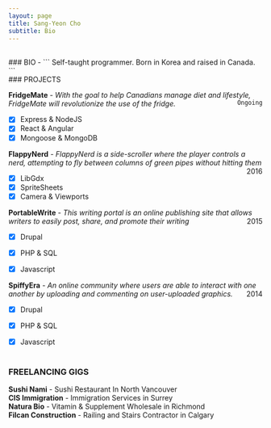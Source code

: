 ```yaml
---
layout: page
title: Sang-Yeon Cho
subtitle: Bio
---
```


<br>
### BIO - ```  Self-taught programmer. Born in Korea and raised in Canada.   ```  
<br>
### PROJECTS

**FridgeMate** - *With the goal to help Canadians manage diet and lifestyle, FridgeMate will revolutionize the use of the fridge.*<span style="float: right; ">`Ongoing`</span>  

- [x] Express & NodeJS
- [x] React & Angular
- [x] Mongoose & MongoDB

**FlappyNerd** - *FlappyNerd is a side-scroller where the player controls a nerd, attempting to fly between columns of green pipes without hitting them*  <span style="float: right; ">2016</span>  

- [x] LibGdx
- [x] SpriteSheets
- [x] Camera & Viewports

**PortableWrite** - *This writing portal is an online publishing site that allows writers to easily post, share, and promote their writing*<span style="float: right; ">2015</span>  
- [x] Drupal
- [x] PHP & SQL
- [x] Javascript


**SpiffyEra** - *An online community where users are able to interact with one another by uploading and commenting on user-uploaded graphics.*<span style="float: right; ">2014</span>  

- [x] Drupal
- [x] PHP & SQL
- [x] Javascript
<br><br>


### FREELANCING GIGS

**Sushi Nami** - Sushi Restaurant In North Vancouver<br>
**CIS Immigration** - Immigration Services in Surrey<br>
**Natura Bio** - Vitamin & Supplement Wholesale in Richmond<br>
**Filcan Construction** - Railing and Stairs Contractor in Calgary<br>
<br><br>
